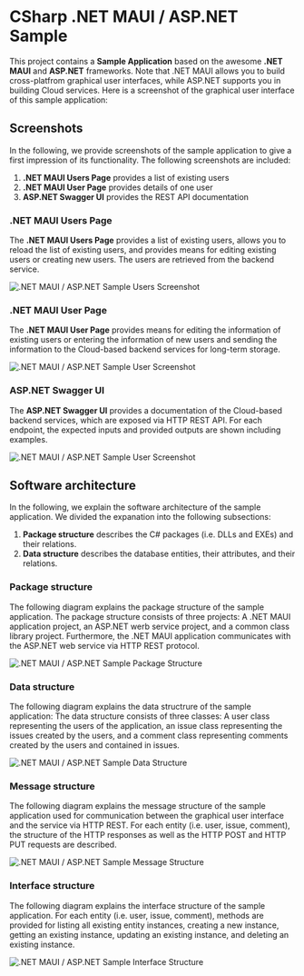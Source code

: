 # CSharp .NET MAUI / ASP.NET Sample

This project contains a **Sample Application** based on the awesome **.NET MAUI** and **ASP.NET** frameworks. Note that .NET MAUI allows you to build cross-platfrom graphical user interfaces, while ASP.NET supports you in building Cloud services. Here is a screenshot of the graphical user interface of this sample application:

## Screenshots

In the following, we provide screenshots of the sample application to give a first impression of its functionality. The following screenshots are included:

1. **.NET MAUI Users Page** provides a list of existing users
2. **.NET MAUI User Page** provides details of one user
3. **ASP.NET Swagger UI** provides the REST API documentation

### .NET MAUI Users Page

The **.NET MAUI Users Page** provides a list of existing users, allows you to reload the list of existing users, and provides means for editing existing users or creating new users. The users are retrieved from the backend service.

![.NET MAUI / ASP.NET Sample Users Screenshot](./Screenshots/CustomApp-Users.png)

### .NET MAUI User Page

The **.NET MAUI User Page** provides means for editing the information of existing users or entering the information of new users and sending the information to the Cloud-based backend services for long-term storage.

![.NET MAUI / ASP.NET Sample User Screenshot](./Screenshots/CustomApp-User.png)

### ASP.NET Swagger UI

The **ASP.NET Swagger UI** provides a documentation of the Cloud-based backend services, which are exposed via HTTP REST API. For each endpoint, the expected inputs and provided outputs are shown including examples.

![.NET MAUI / ASP.NET Sample User Screenshot](./Screenshots/CustomApi.png)

## Software architecture

In the following, we explain the software architecture of the sample application. We divided the expanation into the following subsections:

1. **Package structure** describes the C# packages (i.e. DLLs and EXEs) and their relations.
2. **Data structure** describes the database entities, their attributes, and their relations.

### Package structure

The following diagram explains the package structure of the sample application. The package structure consists of three projects: A .NET MAUI application project, an ASP.NET werb service project, and a common class library project. Furthermore, the .NET MAUI application communicates with the ASP.NET web service via HTTP REST protocol.

![.NET MAUI / ASP.NET Sample Package Structure](./Models/Package.svg)

### Data structure

The following diagram explains the data structrure of the sample application: The data structure consists of three classes: A user class representing the users of the application, an issue class representing the issues created by the users, and a comment class representing comments created by the users and contained in issues.

![.NET MAUI / ASP.NET Sample Data Structure](./Models/Data.svg)

### Message structure

The following diagram explains the message structure of the sample application used for communication between the graphical user interface and the service via HTTP REST. For each entity (i.e. user, issue, comment), the structure of the HTTP responses as well as the HTTP POST and HTTP PUT requests are described.

![.NET MAUI / ASP.NET Sample Message Structure](./Models/Message.svg)

### Interface structure

The following diagram explains the interface structure of the sample application. For each entity (i.e. user, issue, comment), methods are provided for listing all existing entity instances, creating a new instance, getting an existing instance, updating an existing instance, and deleting an existing instance.

![.NET MAUI / ASP.NET Sample Interface Structure](./Models/Interface.svg)
